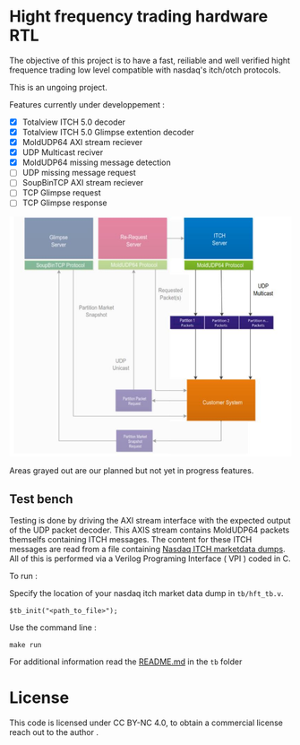 # Hight frequency trading hardware RTL

The objective of this project is to have a fast, reiliable and well verified hight frequence
trading low level compatible with nasdaq's itch/otch protocols.

This is an ungoing project.

Features currently under developpement :

- [X] Totalview ITCH 5.0 decoder
- [X] Totalview ITCH 5.0 Glimpse extention decoder
- [X] MoldUDP64 AXI stream reciever
- [X] UDP Multicast reciver
- [X] MoldUDP64 missing message detection
- [ ] UDP missing message request
- [ ] SoupBinTCP AXI stream reciever
- [ ] TCP Glimpse request
- [ ] TCP Glimpse response

![Work in progress, img source :https://www.asxonline.com/content/dam/asxonline/public/documents/asx-trade-refresh-manuals/asx-trade-itch-message-specification.pdf !](/doc/wip.jpg)

Areas grayed out are our planned but not yet in progress features.

## Test bench

Testing is done by driving the AXI stream interface with the expected output of the
UDP packet decoder.
This AXIS stream contains MoldUDP64 packets themselfs containing ITCH messages.
The content for these ITCH messages are read from a file containing [Nasdaq ITCH marketdata dumps](https://emi.nasdaq.com/ITCH/Nasdaq%20ITCH/).
All of this is performed via a Verilog Programing Interface ( VPI ) coded in C.


To run :

Specify the location of your nasdaq itch market data dump in `tb/hft_tb.v`.
```
$tb_init("<path_to_file>");
```

Use the command line :
```
make run
```

For additional information read the [README.md](tb/README.md) in the `tb` folder


# License

This code is licensed under CC BY-NC 4.0, to obtain a commercial license
reach out to the author .
